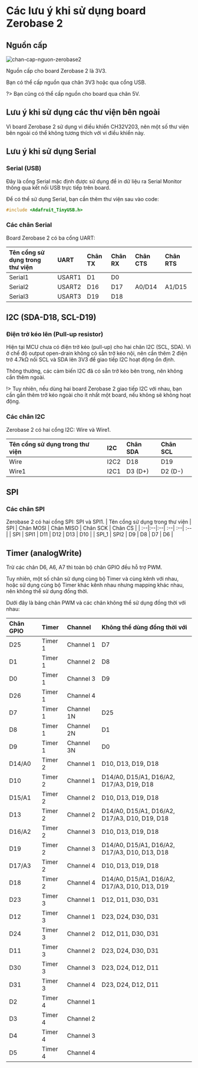 <br>
<br>
<br>

# Các lưu ý khi sử dụng board Zerobase 2

## Nguồn cấp

![chan-cap-nguon-zerobase2](https://cdn.chipstack.vn/zerobase2/quickstart/chan-cap-nguon-zerobase2.png "chan-cap-nguon-zerobase2.png]")

Nguồn cấp cho board Zerobase 2 là 3V3.

Bạn có thể cấp nguồn qua chân 3V3 hoặc qua cổng USB.

?> Bạn cũng có thể cấp nguồn cho board qua chân 5V.

## Lưu ý khi sử dụng các thư viện bên ngoài

Vì board Zerobase 2 sử dụng vi điều khiển CH32V203, nên một số thư viện bên ngoài có thể không tương thích với vi điều khiển này.

## Lưu ý khi sử dụng Serial

### Serial (USB)

Đây là cổng Serial mặc định được sử dụng để in dữ liệu ra Serial Monitor thông qua kết nối USB trực tiếp trên board.

Để có thể sử dụng Serial, bạn cần thêm thư viện sau vào code:

 ```cpp
#include <Adafruit_TinyUSB.h>
```

### Các chân Serial

Board Zerobase 2 có ba cổng UART:

| Tên cổng sử dụng trong thư viện | UART |Chân TX | Chân RX | Chân CTS | Chân RTS |
|:--|:--|:--| :--| :--| :--|
| Serial1 | USART1 | D1 | D0 |||
| Serial2 | USART2| D16 | D17 | A0/D14| A1/D15 |
| Serial3 | USART3 | D19 | D18 |||


## I2C (SDA-D18, SCL-D19)

### Điện trở kéo lên (Pull-up resistor)

Hiện tại MCU chưa có điện trở kéo (pull-up) cho hai chân I2C (SCL, SDA). Vì ở chế độ output open-drain không có sẵn trở kéo nội, nên cần thêm 2 điện trở 4.7kΩ nối SCL và SDA lên 3V3 để giao tiếp I2C hoạt động ổn định.

Thông thường, các cảm biến I2C đã có sẵn trở kéo bên trong, nên không cần thêm ngoài.

!> Tuy nhiên, nếu dùng hai board Zerobase 2 giao tiếp I2C với nhau, bạn cần gắn thêm trở kéo ngoài cho ít nhất một board, nếu không sẽ không hoạt động.

### Các chân I2C

Zerobase 2 có hai cổng I2C: Wire và Wire1.

| Tên cổng sử dụng trong thư viện | I2C | Chân SDA | Chân SCL |
| :--|:--|:--| :--|
| Wire | I2C2 | D18 | D19 |
| Wire1 | I2C1 | D3 (D+) | D2 (D-) |

## SPI

### Các chân SPI

Zerobase 2 có hai cổng SPI: SPI và SPI1.
| Tên cổng sử dụng trong thư viện | SPI | Chân MOSI | Chân MISO | Chân SCK | Chân CS |
| :--|:--|:--| :--| :--| :--|
| SPI | SPI1 | D11 | D12 | D13 | D10 |
| SPI_1 | SPI2 | D9 | D8 | D7 | D6 |

## Timer (analogWrite)

Trừ các chân D6, A6, A7 thì toàn bộ chân GPIO đều hỗ trợ PWM.

Tuy nhiên, một số chân sử dụng cùng bộ Timer và cùng kênh với nhau, hoặc sử dụng cùng bộ Timer khác kênh nhau nhưng mapping khác nhau, nên không thể sử dụng đồng thời.

Dưới đây là bảng chân PWM và các chân không thể sử dụng đồng thời với nhau:

| Chân GPIO | Timer | Channel | Không thể dùng đồng thời với |
|:--|:--|:--|:--|
| D25 | Timer 1 | Channel 1 | D7 |
| D1 | Timer 1 | Channel 2 | D8 |
| D0 | Timer 1 | Channel 3 | D9 |
| D26 | Timer 1 | Channel 4 | |
| D7 | Timer 1 | Channel 1N | D25 |
| D8 | Timer 1 | Channel 2N | D1 |
| D9 | Timer 1 | Channel 3N | D0 |
| D14/A0 | Timer 2 | Channel 1 | D10, D13, D19, D18 |
| D10 | Timer 2 | Channel 1 | D14/A0, D15/A1, D16/A2, D17/A3, D19, D18 |
| D15/A1 | Timer 2 | Channel 2 | D10, D13, D19, D18 |
| D13 | Timer 2 | Channel 2 | D14/A0, D15/A1, D16/A2, D17/A3, D10, D19, D18 |
| D16/A2 | Timer 2 | Channel 3 | D10, D13, D19, D18 |
| D19 | Timer 2 | Channel 3 | D14/A0, D15/A1, D16/A2, D17/A3, D10, D13, D18 |
| D17/A3 | Timer 2 | Channel 4 | D10, D13, D19, D18 |
| D18 | Timer 2 | Channel 4 | D14/A0, D15/A1, D16/A2, D17/A3, D10, D13, D19 |
| D23 | Timer 3 | Channel 1 | D12, D11, D30, D31 |
| D12 | Timer 3 | Channel 1 | D23, D24, D30, D31 |
| D24 | Timer 3 | Channel 2 | D12, D11, D30, D31 |
| D11 | Timer 3 | Channel 2 | D23, D24, D30, D31 |
| D30 | Timer 3 | Channel 3 | D23, D24, D12, D11 |
| D31 | Timer 3 | Channel 4 | D23, D24, D12, D11 |
| D2 | Timer 4 | Channel 1 | |
| D3 | Timer 4 | Channel 2 | |
| D4 | Timer 4 | Channel 3 | |
| D5 | Timer 4 | Channel 4 | |